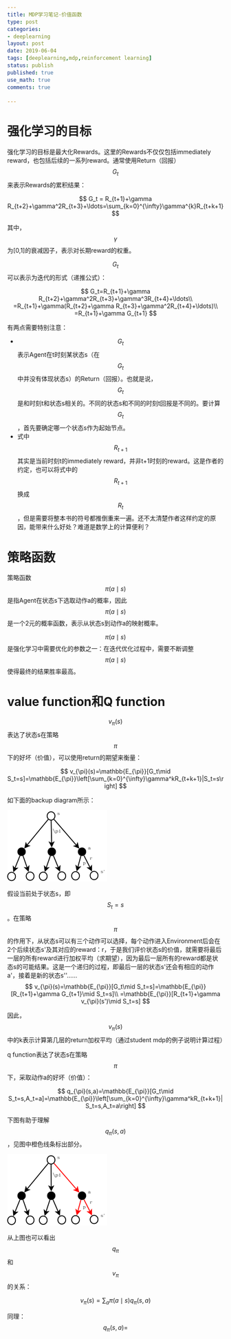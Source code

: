 ```yaml
---
title: MDP学习笔记-价值函数
type: post
categories:
- deeplearning
layout: post
date: 2019-06-04
tags: [deeplearning,mdp,reinforcement learning]
status: publish
published: true
use_math: true
comments: true

---
```

# 强化学习的目标

强化学习的目标是最大化Rewards。这里的Rewards不仅仅包括immediately reward，也包括后续的一系列reward。通常使用Return（回报）$$G_t$$来表示Rewards的累积结果：

$$
G_t = R_{t+1}+\gamma R_{t+2}+\gamma^2R_{t+3}+\ldots=\sum_{k=0}^{\infty}\gamma^{k}R_{t+k+1}
$$

其中，$$\gamma$$为[0,1]的衰减因子，表示对长期reward的权重。

$$G_t$$可以表示为迭代的形式（递推公式）：

$$
G_t=R_{t+1}+\gamma R_{t+2}+\gamma^2R_{t+3}+\gamma^3R_{t+4}+\ldots\\
=R_{t+1}+\gamma(R_{t+2}+\gamma R_{t+3}+\gamma^2R_{t+4}+\ldots)\\
=R_{t+1}+\gamma G_{t+1}
$$



有两点需要特别注意：

* $$G_t$$表示Agent在t时刻某状态s（在$$G_t$$中并没有体现状态s）的Return（回报）。也就是说，$$G_t$$是和时刻t和状态s相关的。不同的状态s和不同的时刻t回报是不同的。要计算$$G_t$$，首先要确定哪一个状态s作为起始节点。
* 式中$$R_{t+1}$$其实是当前时刻t的immediately reward，并非t+1时刻的reward。这是作者的约定，也可以将式中的$$R_{t+1}$$换成$$R_t$$，但是需要将整本书的符号都推倒重来一遍。还不太清楚作者这样约定的原因，能带来什么好处？难道是数学上的计算便利？

# 策略函数

策略函数$$\pi(a\mid s)$$是指Agent在状态s下选取动作a的概率，因此$$\pi(a\mid s)$$是一个2元的概率函数，表示从状态s到动作a的映射概率。

$$\pi(a\mid s)$$是强化学习中需要优化的参数之一：在迭代优化过程中，需要不断调整$$\pi(a\mid s)$$使得最终的结果胜率最高。

# value function和Q function

$$v_{\pi}(s)$$表达了状态s在策略$$\pi$$下的好坏（价值），可以使用return的期望来衡量：

$$
v_{\pi}(s)=\mathbb{E_{\pi}}[G_t\mid S_t=s]=\mathbb{E_{\pi}}\left[\sum_{k=0}^{\infty}\gamma^kR_{t+k+1}|S_t=s\right]
$$

如下面的backup diagram所示：

![value-function-backup-diagram](/images/rl/value-function-backup-diagram.png)

假设当前处于状态s，即$$S_t=s$$。在策略$$\pi$$的作用下，从状态s可以有三个动作可以选择，每个动作进入Environment后会在2个后续状态s'及其对应的reward：r，于是我们评价状态s的价值，就需要将最后一层的所有reward进行加权平均（求期望），因为最后一层所有的reward都是状态s的可能结果。这是一个递归的过程，即最后一层的状态s'还会有相应的动作a'，接着是新的状态s''......
$$
v_{\pi}(s)=\mathbb{E_{\pi}}[G_t\mid S_t=s]=\mathbb{E_{\pi}}[R_{t+1}+\gamma G_{t+1}\mid S_t=s]\\
=\mathbb{E_{\pi}}[R_{t+1}+\gamma v_{\pi}(s')\mid S_t=s]
$$


因此，$$v_{\pi}(s)$$中的k表示计算第几层的return加权平均（通过student mdp的例子说明计算过程）

q function表达了状态s在策略$$\pi$$下，采取动作a的好坏（价值）：

$$
q_{\pi}(s,a)=\mathbb{E_{\pi}}[G_t\mid S_t=s,A_t=a]=\mathbb{E_{\pi}}\left[\sum_{k=0}^{\infty}\gamma^kR_{t+k+1}|S_t=s,A_t=a\right]
$$

下图有助于理解$$q_{\pi}(s,a)$$，见图中橙色线条标出部分。

![q-function-backup-diagram](/images/rl/q-function-backup-diagram.png)

从上图也可以看出$$q_{\pi}$$和$$v_{\pi}$$的关系：

$$
v_{\pi}(s)=\sum_{a}\pi(a\mid s)q_{\pi}(s,a)
$$

同理：
$$
q_{\pi}(s,a)=
$$
